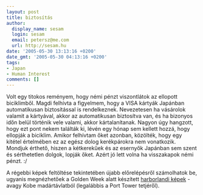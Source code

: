 ```yaml
---
layout: post
title: biztosítás
author:
  display_name: sesam
  login: sesam
  email: petersz@me.com
  url: http://sesam.hu
date: '2005-05-30 13:13:16 +0200'
date_gmt: '2005-05-30 04:13:16 +0200'
tags:
- Japan
- Human Interest
comments: []
---
```


Volt egy titokos reményem, hogy némi pénzt viszontlátok az ellopott biciklimből. Magdi felhívta a figyelmem, hogy a VISA kártyák Japánban automatikusan biztosítással is rendelkeznek. Nevezetesen ha vásárolok valamit a kártyával, akkor az automatikusan biztosítva van, és ha bizonyos időn belül történik vele valami, akkor kártalanítanak. Nagyon úgy hangzott, hogy ezt pont nekem találták ki, lévén egy hónap sem kellett hozzá, hogy ellopják a biciklim. Amikor felhívtam őket azonban, közölték, hogy egy kitétel értelmében ez az egész dolog kerékpárokra nem vonatkozik. Mondjuk érthető, hiszen a kétkerekűek és az esernyők Japánban sem szent és sérthetetlen dolgok, lopják őket. Azért jó lett volna ha visszakapok némi pénzt. :/

A régebbi képek feltöltése tekintetében újabb előrelépésről számolhatok be, ugyanis megnézhetőek a Golden Week alatt készített [harborlandi képek](http://sesam.hu/.gallery/harborland) \- avagy Kobe madártávlatból (legalábbis a Port Tower tetjéről).
